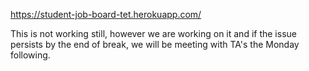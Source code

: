 https://student-job-board-tet.herokuapp.com/

This is not working still, however we are working on it and if the issue persists by the end of break, we will be meeting with TA's the Monday following.